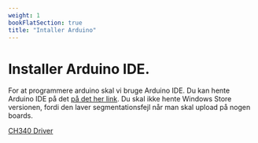 ```yaml
---
weight: 1
bookFlatSection: true
title: "Intaller Arduino"
---
```

# Installer Arduino IDE.
For at programmere arduino skal vi bruge Arduino IDE. Du kan hente Arduino IDE på det [på det her link](https://www.arduino.cc/en/software). Du skal ikke hente Windows Store versionen, fordi den laver segmentationsfejl når man skal upload på nogen boards.


[CH340 Driver](https://learn.sparkfun.com/tutorials/how-to-install-ch340-drivers/all)